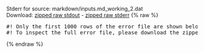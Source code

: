 Stderr for source:  markdown/inputs.md_working_2.dat   
Download: [zipped raw stdout](inputs.md_working_2.dat.plumed_master.stdout.txt.zip) - [zipped raw stderr](inputs.md_working_2.dat.plumed_master.stderr.txt.zip) 
{% raw %}
<pre>
#! Only the first 1000 rows of the error file are shown below
#! To inspect the full error file, please download the zipped raw stderr file above
</pre>
{% endraw %}
